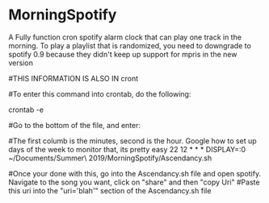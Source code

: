 # MorningSpotify
A Fully function cron spotify alarm clock that can play one track in the morning. To play a playlist that is randomized, you need to downgrade to spotify 0.9 because they didn't keep up support for mpris in the new version


#THIS INFORMATION IS ALSO IN cront

#To enter this command into crontab, do the following:

crontab -e

#Go to the bottom of the file, and enter:

#The first columb is the minutes, second is the hour. Google how to set up days of the week to monitor that, its pretty easy
22 12 * * * DISPLAY=:0 ~/Documents/Summer\ 2019/MorningSpotify/Ascendancy.sh

#Once your done with this, go into the Ascendancy.sh file and open spotify. Navigate to the song you want, click on "share" and then "copy Uri"
#Paste this uri into the "uri='blah'" section of the Ascendancy.sh file
